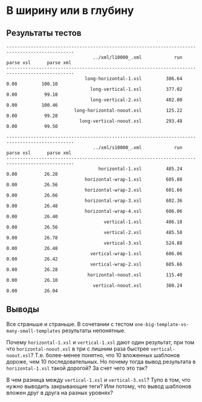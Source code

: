 В ширину или в глубину
======================

Результаты тестов
-----------------

    -----------------------------------------------------------------------------------------------
                                    ../xml/l10000_.xml            run      parse xsl      parse xml
    -----------------------------------------------------------------------------------------------
                                 long-horizontal-1.xsl         386.64           0.00         100.10
                                   long-vertical-1.xsl         377.02           0.00          99.18
                                   long-vertical-2.xsl         402.00           0.00         100.46
                             long-horizontal-noout.xsl         125.22           0.00          99.28
                               long-vertical-noout.xsl         293.48           0.00          99.50

    -----------------------------------------------------------------------------------------------
                                    ../xml/s10000_.xml            run      parse xsl      parse xml
    -----------------------------------------------------------------------------------------------
                                      horizontal-1.xsl         485.24           0.00          26.28
                                 horizontal-wrap-1.xsl         605.88           0.00          26.56
                                 horizontal-wrap-2.xsl         601.66           0.00          26.66
                                 horizontal-wrap-3.xsl         602.36           0.00          26.48
                                 horizontal-wrap-4.xsl         606.06           0.00          26.40
                                        vertical-1.xsl         486.18           0.00          26.56
                                        vertical-2.xsl         485.58           0.00          26.78
                                        vertical-3.xsl         524.88           0.00          26.48
                                   vertical-wrap-1.xsl         606.06           0.00          26.42
                                   vertical-wrap-2.xsl         605.66           0.00          26.28
                                  horizontal-noout.xsl         115.40           0.00          26.10
                                    vertical-noout.xsl         380.24           0.00          26.04


Выводы
------

Все страньше и страньше. В сочетании с тестом `one-big-template-vs-many-small-templates` результаты непонятные.

Почему `horizontal-1.xsl` и `vertical-1.xsl` дают один результат, при том что `horizontal-noout.xsl` в три
с лишним раза быстрее `vertical-noout.xsl`? Т.е. более-менее понятно, что 10 вложенных шаблонов дороже, чем 10
последовательных. Но почему тогда вывод результата в `horizontal-1.xsl` такой дорогой? За счет чего это так?

В чем разница между `vertical-1.xsl` и `vertical-3.xsl`? Тупо в том, что нужно выводить закрывающие теги?
Или потому, что вывод шаблонов вложен друг в друга на разных уровнях?


